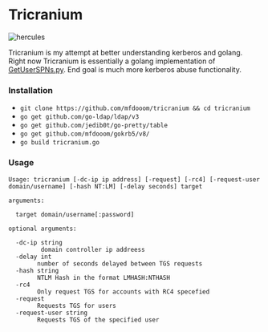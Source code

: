 # Tricranium

![hercules](https://external-content.duckduckgo.com/iu/?u=https%3A%2F%2Fs-media-cache-ak0.pinimg.com%2Foriginals%2F17%2F00%2F8f%2F17008fc0619dd41beb267cbdf613b987.jpg&f=1&nofb=1)

Tricranium is my attempt at better understanding kerberos and golang. Right now Tricranium is essentially a golang implementation of [GetUserSPNs.py](https://github.com/SecureAuthCorp/impacket/blob/master/examples/GetUserSPNs.py). End goal is much  more kerberos abuse functionality.

### Installation

- ```git clone https://github.com/mfdooom/tricranium && cd tricranium```
- ```go get github.com/go-ldap/ldap/v3```
- ```go get github.com/jedib0t/go-pretty/table```
- ```go get github.com/mfdooom/gokrb5/v8/```
- ```go build tricranium.go```

### Usage

~~~
Usage: tricranium [-dc-ip ip address] [-request] [-rc4] [-request-user domain/username] [-hash NT:LM] [-delay seconds] target

arguments:

  target domain/username[:password]

optional arguments:

  -dc-ip string
         domain controller ip addreess
  -delay int
        number of seconds delayed between TGS requests
  -hash string
        NTLM Hash in the format LMHASH:NTHASH
  -rc4
        Only request TGS for accounts with RC4 specefied
  -request
        Requests TGS for users
  -request-user string
        Requests TGS of the specified user
~~~
